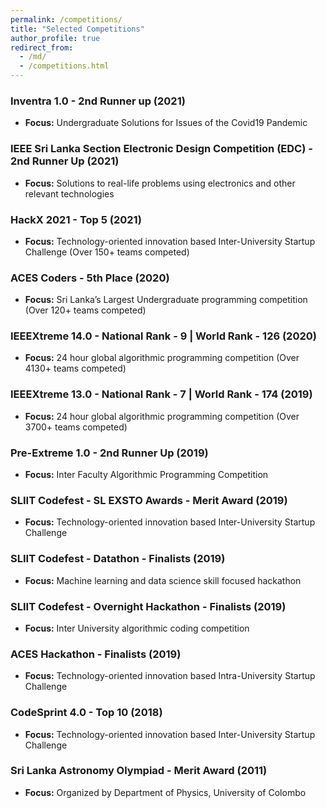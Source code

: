 ```yaml
---
permalink: /competitions/
title: "Selected Competitions"
author_profile: true
redirect_from: 
  - /md/
  - /competitions.html
---
```


### Inventra 1.0 - 2nd Runner up (2021)
* **Focus:** Undergraduate Solutions for Issues of the Covid19 Pandemic

### IEEE Sri Lanka Section Electronic Design Competition (EDC) - 2nd Runner Up (2021)
* **Focus:** Solutions to real-life problems using electronics and other relevant technologies

### HackX 2021 - Top 5 (2021)
* **Focus:** Technology-oriented innovation based Inter-University Startup Challenge (Over 150+ teams competed)

### ACES Coders - 5th Place (2020)
* **Focus:** Sri Lanka’s Largest Undergraduate programming competition (Over 120+ teams competed)

### IEEEXtreme 14.0 - National Rank - 9 | World Rank - 126 (2020)
* **Focus:** 24 hour global algorithmic programming competition (Over 4130+ teams competed)

### IEEEXtreme 13.0 - National Rank - 7 | World Rank - 174 (2019)
* **Focus:** 24 hour global algorithmic programming competition (Over 3700+ teams competed)

### Pre-Extreme 1.0 - 2nd Runner Up (2019)
* **Focus:** Inter Faculty Algorithmic Programming Competition

### SLIIT Codefest - SL EXSTO Awards - Merit Award (2019)
* **Focus:** Technology-oriented innovation based Inter-University Startup Challenge

### SLIIT Codefest - Datathon - Finalists (2019)
* **Focus:** Machine learning and data science skill focused hackathon

### SLIIT Codefest - Overnight Hackathon - Finalists (2019)
* **Focus:** Inter University algorithmic coding competition

### ACES Hackathon - Finalists (2019)
* **Focus:** Technology-oriented innovation based Intra-University Startup Challenge

### CodeSprint 4.0 - Top 10 (2018)
* **Focus:** Technology-oriented innovation based Inter-University Startup Challenge

### Sri Lanka Astronomy Olympiad - Merit Award (2011)
* **Focus:** Organized by Department of Physics, University of Colombo